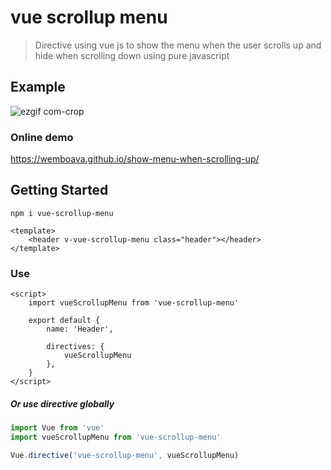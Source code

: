 # vue scrollup menu

> Directive using vue js to show the menu when the user scrolls up and hide when scrolling down using pure javascript

## Example

![ezgif com-crop](https://user-images.githubusercontent.com/23389358/51559769-f6a63d80-1e69-11e9-8769-c2960bfc9f2b.gif)

### Online demo

https://wemboava.github.io/show-menu-when-scrolling-up/

## Getting Started

``` npm i vue-scrollup-menu ```

```vue
<template>
    <header v-vue-scrollup-menu class="header"></header>    
</template>
```

### Use

```vue
<script>
    import vueScrollupMenu from 'vue-scrollup-menu'

    export default {
        name: 'Header',

        directives: {
            vueScrollupMenu
        },
    }
</script>
```

##### Or use directive globally

```javascript
import Vue from 'vue'
import vueScrollupMenu from 'vue-scrollup-menu'

Vue.directive('vue-scrollup-menu', vueScrollupMenu)
```

